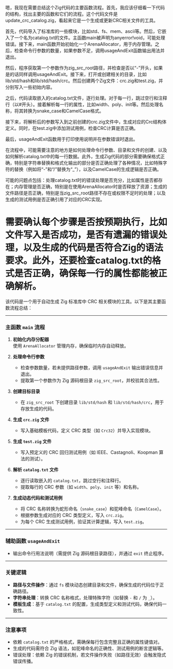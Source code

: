 嗯，我现在需要总结这个Zig代码的主要函数流程。首先，我应该仔细看一下代码的结构，找出主要的函数和它们的流程。这个代码文件是update_crc_catalog.zig，看起来它是一个生成或更新CRC相关文件的工具。

首先，代码导入了标准库的一些模块，比如std、fs、mem、ascii等。然后，它嵌入了一个名为catalog.txt的文件。主函数main被声明为anyerror!void，可能处理错误。接下来，main函数开始初始化一个ArenaAllocator，用于内存管理。之后，检查命令行参数的数量，如果参数不足，调用usageAndExit函数输出用法并退出。

然后，程序获取第一个参数作为zig_src_root路径，并检查是否以“-”开头，如果是的话同样调用usageAndExit。接下来，打开或创建相关的目录，比如lib/std/hash和lib/std/hash/crc。然后创建两个Zig文件：crc.zig和test.zig，并分别写入一些初始内容。

之后，代码读取嵌入的catalog.txt文件，逐行处理。对于每一行，跳过空行和注释行（以#开头）。接着解析每一行的属性，比如width、poly、init等。然后处理名称，将其转换为snake_case和CamelCase格式。

接下来，将解析后的参数写入到之前创建的crc.zig文件中，生成对应的Crc结构体定义。同时，在test.zig中添加测试用例，检查CRC计算是否正确。

最后，usageAndExit函数用于打印使用说明并在参数错误时退出。

在流程中，可能需要注意的地方是如何处理命令行参数、目录和文件的创建、以及如何解析catalog.txt中的每一行数据。此外，生成Zig代码的部分需要确保格式正确，特别是字符串替换和格式化输出的部分是否正确处理了各种情况，比如特殊字符的替换（例如将“-”和“/”替换为“_”），以及CamelCase的生成逻辑是否正确。

可能的问题点包括：处理catalog.txt时的错误处理是否充分，比如属性是否都存在；内存管理是否正确，特别是在使用ArenaAllocator时是否释放了资源；生成的文件路径是否正确，特别是当zig_src_root路径不存在或权限不足时的处理；以及生成的测试用例是否正确引用了对应的CRC实现。

需要确认每个步骤是否按预期执行，比如文件写入是否成功，是否有遗漏的错误处理，以及生成的代码是否符合Zig的语法要求。此外，还要检查catalog.txt的格式是否正确，确保每一行的属性都能被正确解析。
================================================
该代码是一个用于自动生成 Zig 标准库中 CRC 相关模块的工具。以下是其主要函数流程总结：

---

### **主函数 `main` 流程**
1. **初始化内存分配器**  
   使用 `ArenaAllocator` 管理内存，确保临时内存自动释放。

2. **处理命令行参数**  
   - 检查参数数量，若未提供路径参数，调用 `usageAndExit` 输出错误信息并退出。
   - 提取第一个参数作为 Zig 源码根目录 `zig_src_root`，并校验其合法性。

3. **创建目标目录**  
   - 在 `zig_src_root` 下创建目录 `lib/std/hash` 和 `lib/std/hash/crc`，用于存放生成的代码。

4. **生成 `crc.zig` 文件**  
   - 写入基础模板代码，定义 CRC 类型（如 `Crc32`）并导入实现模块。

5. **生成 `test.zig` 文件**  
   - 写入预定义的 CRC 回归测试用例（如 IEEE、Castagnoli、Koopman 算法的测试）。

6. **解析 `catalog.txt` 文件**  
   - 逐行读取嵌入的 `catalog.txt`，跳过空行和注释行。
   - 提取每行的 CRC 参数（如 `width`、`poly`、`init` 等）和名称。

7. **生成动态代码和测试用例**  
   - 将 CRC 名称转换为蛇形命名（`snake_case`）和驼峰命名（`CamelCase`）。
   - 根据参数生成对应的 CRC 类型定义，写入 `crc.zig`。
   - 为每个 CRC 生成测试用例，验证其计算逻辑，写入 `test.zig`。

---

### **辅助函数 `usageAndExit`**
- 输出命令行用法说明（需提供 Zig 源码根目录路径），并通过 `exit` 终止程序。

---

### **关键逻辑**
- **路径与文件操作**：通过 `fs` 模块动态创建目录和文件，确保生成的代码位于正确路径。
- **字符串处理**：转换 CRC 名称格式，处理特殊字符（如替换 `-` 和 `/` 为 `_`）。
- **模板生成**：基于 `catalog.txt` 的配置，生成类型定义和测试代码，确保代码一致性。

---

### **注意事项**
- 依赖 `catalog.txt` 的严格格式，需确保每行包含完整且正确的属性键值对。
- 生成的代码需符合 Zig 语法，如驼峰命名的正确性、测试用例的断言逻辑等。
- 错误处理：依赖 Zig 的错误机制，若文件操作失败（如路径无效）会触发隐式错误传播。